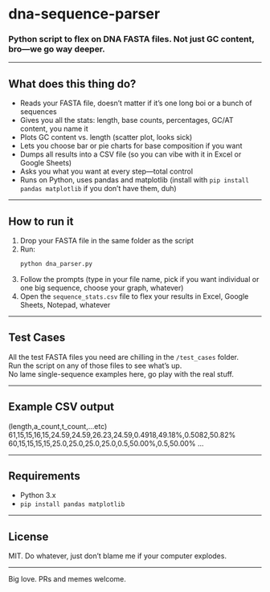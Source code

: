 # dna-sequence-parser

### Python script to flex on DNA FASTA files. Not just GC content, bro—we go way deeper.

---

## What does this thing do?

- Reads your FASTA file, doesn’t matter if it’s one long boi or a bunch of sequences
- Gives you all the stats: length, base counts, percentages, GC/AT content, you name it
- Plots GC content vs. length (scatter plot, looks sick)
- Lets you choose bar or pie charts for base composition if you want
- Dumps all results into a CSV file (so you can vibe with it in Excel or Google Sheets)
- Asks you what you want at every step—total control
- Runs on Python, uses pandas and matplotlib (install with `pip install pandas matplotlib` if you don’t have them, duh)

---

## How to run it

1. Drop your FASTA file in the same folder as the script
2. Run:
    ```bash
    python dna_parser.py
    ```
3. Follow the prompts (type in your file name, pick if you want individual or one big sequence, choose your graph, whatever)
4. Open the `sequence_stats.csv` file to flex your results in Excel, Google Sheets, Notepad, whatever

---

## Test Cases

All the test FASTA files you need are chilling in the `/test_cases` folder.  
Run the script on any of those files to see what’s up.  
No lame single-sequence examples here, go play with the real stuff.

---

## Example CSV output

(length,a_count,t_count,...etc)
61,15,15,16,15,24.59,24.59,26.23,24.59,0.4918,49.18%,0.5082,50.82%
60,15,15,15,15,25.0,25.0,25.0,25.0,0.5,50.00%,0.5,50.00%
...

---

## Requirements

- Python 3.x
- `pip install pandas matplotlib`

---

## License

MIT. Do whatever, just don’t blame me if your computer explodes.

---

Big love. PRs and memes welcome.



